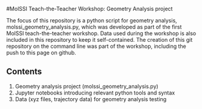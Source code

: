 #MolSSI Teach-the-Teacher Workshop: Geometry Analysis project

The focus of this repository is a python script for geometry analysis, molssi_geometry_analysis.py, which was developed as part of the first MolSSI teach-the-teacher workshop. Data used during the workshop is also included in this repository to keep it self-contained. The creation of this git repository on the command line was part of the workshop, including the push to this page on github.

## Contents
1. Geometry analysis project (molssi_geometry_analysis.py)
2. Jupyter notebooks introducing relevant python tools and syntax
3. Data (xyz files, trajectory data) for geometry analysis testing
